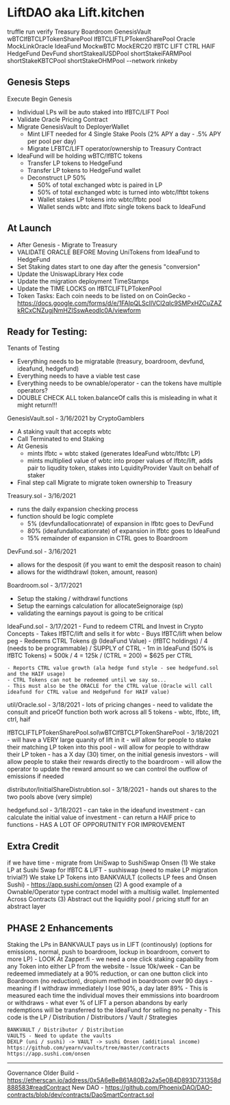 # LiftDAO aka Lift.kitchen
truffle run verify Treasury Boardroom GenesisVault wBTClfBTCLPTokenSharePool lfBTCLIFTLPTokenSharePool Oracle MockLinkOracle IdeaFund MockwBTC MockERC20 lfBTC LIFT CTRL HAIF HedgeFund DevFund shortStakealUSDPool shortStakeiFARMPool shortStakeKBTCPool shortStakeOHMPool --network rinkeby

Genesis Steps
--------------------------------------------------------------------------------------
Execute Begin Genesis
- Individual LPs will be auto staked into lfBTC/LIFT Pool
- Validate Oracle Pricing Contract
- Migrate GenesisVault to DeployerWallet
    - Mint LIFT needed for 4 Single Stake Pools (2% APY a day - .5% APY per pool per day)
    - Migrate LFBTC/LIFT operator/ownership to Treasury Contract
- IdeaFund will be holding wBTC/lfBTC tokens
    - Transfer LP tokens to HedgeFund
    - Transfer LP tokens to HedgeFund wallet
    - Deconstruct LP 50% 
        - 50% of total exchanged wbtc is paired in LP
        - 50% of total exchanged wbtc is turned into wbtc/lftbt tokens
        - Wallet stakes LP tokens into wbtc/lfbtc pool 
        - Wallet sends wbtc and lfbtc single tokens back to IdeaFund



At Launch
--------------------------------------------------------------------------------------
- After Genesis - Migrate to Treasury
- VALIDATE ORACLE BEFORE Moving UniTokens from IdeaFund to HedgeFund
- Set Staking dates start to one day after the genesis "conversion"
- Update the UniswapLibrary Hex code
- Update the migration deployment TimeStamps
- Update the TIME LOCKS on lfBTCLIFTLPTokenPool
- Token Tasks:  Each coin needs to be listed on on CoinGecko - https://docs.google.com/forms/d/e/1FAIpQLScIlVCl2qIc9SMPxHZCuZAZkRCxCNZugjNmHZISswAeodlc0A/viewform

Ready for Testing:
--------------------------------------------------------------------------------------
Tenants of Testing
- Everything needs to be migratable (treasury, boardroom, devfund, ideafund, hedgefund)
- Everything needs to have a viable test case
- Everything needs to be ownable/operator - can the tokens have multiple operators?
- DOUBLE CHECK ALL token.balanceOf calls this is misleading in what it might return!!!

GenesisVault.sol - 3/16/2021 by CryptoGamblers
- A staking vault that accepts wbtc
- Call Terminated to end Staking
- At Genesis
    - mints lfbtc = wbtc staked (generates IdeaFund wbtc/lfbtc LP)
    - mints multiplied value of wbtc into proper values of lfbtc/lift, adds pair to liqudity token, stakes into LquidityProvider Vault on behalf of staker
- Final step call Migrate to migrate token ownership to Treasury

Treasury.sol - 3/16/2021
- runs the daily expansion checking process
- function should be logic complete 
    - 5% (devfundallocationrate) of expansion in lfbtc goes to DevFund
    - 80% (ideafundallocationrate) of expansion in lfbtc goes to IdeaFund
    - 15% remainder of expansion in CTRL goes to Boardroom 

DevFund.sol - 3/16/2021
- allows for the desposit (if you want to emit the desposit reason to chain)
- allows for the widthdrawl (token, amount, reason)

Boardroom.sol - 3/17/2021
- Setup the staking / withdrawl functions 
- Setup the earnings calculation for allocateSeignoraige (sp)
- validating the earnings payout is going to be critical

IdeaFund.sol - 3/17/2021
    - Fund to redeem CTRL and Invest in Crypto Concepts 
    - Takes lfBTC/lift and sells it for wbtc 
    - Buys lfBTC/lift when below peg 
    - Redeems CTRL Tokens @ (IdeaFund Value) - (lfBTC holdings) / 4 (needs to be programmable) / SUPPLY of CTRL
        - 1m in IdeaFund (50% is lfBTC Tokens) = 500k / 4 = 125k / (CTRL = 200) = $625 per CTRL

    - Reports CTRL value growth (ala hedge fund style - see hedgefund.sol and the HAIF usage)
    - CTRL Tokens can not be redeemed until we say so...  
    - This must also be the ORACLE for the CTRL value (Oracle will call ideafund for CTRL value and HedgeFund for HAIF value)

util/Oracle.sol - 3/18/2021
    - lots of pricing changes
    - need to validate the consult and priceOf function both work across all 5 tokens
    - wbtc, lfbtc, lift, ctrl, haif

lfBTCLIFTLPTokenSharePool.sol\wBTClfBTCLPTokenSharePool - 3/18/2021
    - will have a VERY large quanity of lift in it
    - will allow for people to stake their matching LP token into this pool
    - will allow for people to withdraw their LP token 
        - has a X day (30) timer, on the initial genesis investors
    - will allow people to stake their rewards directly to the boardroom
    - will allow the operator to update the reward amount so we can control the outflow of emissions if needed

distributor/InitialShareDistrubtion.sol - 3/18/2021
    - hands out shares to the two pools above (very simple)

hedgefund.sol - 3/18/2021
    - can take in the ideafund investment
    - can calculate the initial value of investment
    - can return a HAIF price to functions
    - HAS A LOT OF OPPORUTNITY FOR IMPROVEMENT

Extra Credit
--------------------------------------------------------------------------------------
if we have time - migrate from UniSwap to SushiSwap Onsen
(1)
We stake LP at Sushi Swap for lfBTC & LIFT - sushiswap (need to make LP migration trivial?)
We stake LP Tokens into BANKVAULT (collects LP fees and Onsen Sushi) - https://app.sushi.com/onsen
(2)
A good example of a Ownable/Operator type contract model with a multisig wallet. Implemented Across Contracts
(3)
Abstract out the liquidity pool / pricing stuff for an abstract layer


PHASE 2 Enhancements
--------------------------------------------------------------------------------------
Staking the LPs in BANKVAULT pays us in LIFT (continously) (options for emissions, normal, push to boardroom, lockup in boardroom, convert to more LP)
    - LOOK At Zapper.fi - we need a one click staking capability from any Token into either LP from the website
    - Issue 10k/week - Can be redeemed immediately at a 90% reduction, or can one button click into Boardroom (no reduction), dropium method in boardroom over 90 days - meaning if I withdraw immediately I lose 90%, a day later 89% - This is measured each time the individual moves their emmissions into boardroom or withdraws
    - what ever % of LIFT a person abandons by early redemptions will be transferred to the IdeaFund for selling no penalty
    - This code is the LP / Distribution / Distributors / Vault / Strategies

    BANKVAULT / Distributor / Distribution
    VAULTS - Need to update the vaults
    DEXLP (uni / sushi) -> VAULT -> sushi Onsen (additional income)
    https://github.com/yearn/vaults/tree/master/contracts
    https://app.sushi.com/onsen

--------------------------------------------------------------------------------------
Governance
    Older Build - https://etherscan.io/address/0x5A6eBeB61A80B2a2a5e0B4D893D731358d888583#readContract
    New DAO - https://github.com/PhoenixDAO/DAO-contracts/blob/dev/contracts/DaoSmartContract.sol
